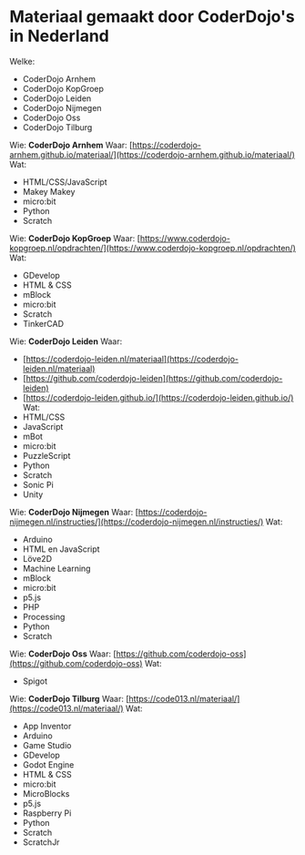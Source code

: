 # Materiaal gemaakt door CoderDojo's in Nederland

Welke:
- CoderDojo Arnhem
- CoderDojo KopGroep
- CoderDojo Leiden
- CoderDojo Nijmegen
- CoderDojo Oss
- CoderDojo Tilburg

Wie: **CoderDojo Arnhem**
Waar: [https://coderdojo-arnhem.github.io/materiaal/](https://coderdojo-arnhem.github.io/materiaal/)
Wat:
- HTML/CSS/JavaScript
- Makey Makey
- micro:bit
- Python
- Scratch

Wie: **CoderDojo KopGroep**
Waar: [https://www.coderdojo-kopgroep.nl/opdrachten/](https://www.coderdojo-kopgroep.nl/opdrachten/)
Wat:
- GDevelop
- HTML & CSS
- mBlock
- micro:bit
- Scratch
- TinkerCAD

Wie: **CoderDojo Leiden**
Waar:
- [https://coderdojo-leiden.nl/materiaal](https://coderdojo-leiden.nl/materiaal)
- [https://github.com/coderdojo-leiden](https://github.com/coderdojo-leiden)
- [https://coderdojo-leiden.github.io/](https://coderdojo-leiden.github.io/)
Wat:
- HTML/CSS
- JavaScript
- mBot
- micro:bit
- PuzzleScript
- Python
- Scratch
- Sonic Pi
- Unity

Wie: **CoderDojo Nijmegen**
Waar: [https://coderdojo-nijmegen.nl/instructies/](https://coderdojo-nijmegen.nl/instructies/)
Wat:
- Arduino
- HTML en JavaScript
- Löve2D
- Machine Learning
- mBlock
- micro:bit
- p5.js
- PHP
- Processing
- Python
- Scratch

Wie: **CoderDojo Oss**
Waar: [https://github.com/coderdojo-oss](https://github.com/coderdojo-oss)
Wat:
- Spigot

Wie: **CoderDojo Tilburg**
Waar: [https://code013.nl/materiaal/](https://code013.nl/materiaal/)
Wat:
- App Inventor
- Arduino
- Game Studio
- GDevelop
- Godot Engine
- HTML & CSS
- micro:bit
- MicroBlocks
- p5.js
- Raspberry Pi
- Python
- Scratch
- ScratchJr

